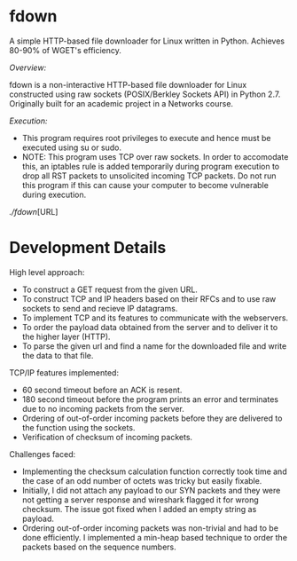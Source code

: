 # fdown
A simple HTTP-based file downloader for Linux written in Python. Achieves 80-90% of WGET's efficiency.

*Overview:*

 fdown is a non-interactive HTTP-based file downloader for Linux constructed using 
 raw sockets (POSIX/Berkley Sockets API) in Python 2.7.
 Originally built for an academic project in a Networks course.

*Execution:*
- This program requires root privileges to execute and hence must be executed using su or sudo.
- NOTE: This program uses TCP over raw sockets. In order to accomodate this, an iptables rule
  is added temporarily during program execution to drop all RST packets to unsolicited incoming 
  TCP packets. Do not run this program if this can cause your computer to become vulnerable during 
  execution.

_./fdown_[URL]

# Development Details
High level approach:
- To construct a GET request from the given URL.
- To construct TCP and IP headers based on their RFCs and to use raw sockets
  to send and recieve IP datagrams.
- To implement TCP and its features to communicate with the webservers.
- To order the payload data obtained from the server and to deliver it to the 
  higher layer (HTTP).
- To parse the given url and find a name for the downloaded file and write the
  data to that file.

TCP/IP features implemented:
- 60 second timeout before an ACK is resent.
- 180 second timeout before the program prints an error and terminates due to
  no incoming packets from the server.
- Ordering of out-of-order incoming packets before they are delivered to the
  function using the sockets.
- Verification of checksum of incoming packets.

Challenges faced:
- Implementing the checksum calculation function correctly took time and the case
  of an odd number of octets was tricky but easily fixable.
- Initially, I did not attach any payload to our SYN packets and they were not 
  getting a server response and wireshark flagged it for wrong checksum. The issue 
  got fixed when I added an empty string as payload.
- Ordering out-of-order incoming packets was non-trivial and had to be done efficiently.
  I implemented a min-heap based technique to order the packets based on the sequence numbers.
